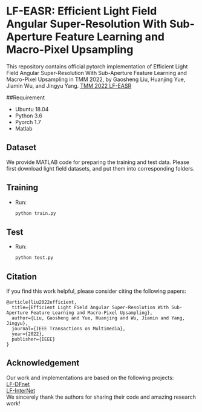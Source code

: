 # LF-EASR: Efficient Light Field Angular Super-Resolution With Sub-Aperture Feature Learning and Macro-Pixel Upsampling

This repository contains official pytorch implementation of Efficient Light Field Angular Super-Resolution With Sub-Aperture Feature Learning and Macro-Pixel Upsampling in TMM 2022, by Gaosheng Liu, Huanjing Yue, Jiamin Wu, and Jingyu Yang. [TMM 2022 LF-EASR](https://ieeexplore.ieee.org/document/9915519)

##Requirement
* Ubuntu 18.04
* Python 3.6
* Pyorch 1.7
* Matlab

## Dataset
We provide MATLAB code for preparing the training and test data. Please first download light field datasets, and put them into corresponding folders.

## Training
* Run:
  ```python
  python train.py
## Test
* Run:
  ```python
  python test.py

## Citation
If you find this work helpful, please consider citing the following papers:<br> 
```Citation
@article{liu2022efficient,
  title={Efficient Light Field Angular Super-Resolution With Sub-Aperture Feature Learning and Macro-Pixel Upsampling},
  author={Liu, Gaosheng and Yue, Huanjing and Wu, Jiamin and Yang, Jingyu},
  journal={IEEE Transactions on Multimedia},
  year={2022},
  publisher={IEEE}
}
```
## Acknowledgement
Our work and implementations are based on the following projects: <br> 
[LF-DFnet](https://github.com/YingqianWang/LF-DFnet)<br> 
[LF-InterNet](https://github.com/YingqianWang/LF-InterNet)<br> 
We sincerely thank the authors for sharing their code and amazing research work!
